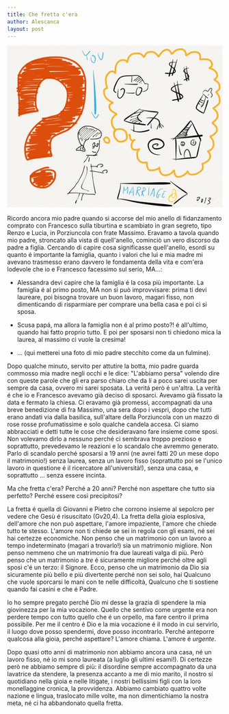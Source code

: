```yaml
---
title: Che fretta c'era
author: Alescanca
layout: post
---
```

<img src="img/posts/dubbio-matrimonio.jpg" width="520px">

Ricordo ancora mio padre quando si accorse del mio anello di fidanzamento comprato con Francesco sulla tiburtina e scambiato in gran segreto, tipo Renzo e Lucia, in Porziuncola con frate Massimo.
Eravamo a tavola quando mio padre, stroncato alla vista di quell'anello, cominciò un vero discorso da padre a figlia. Cercando di capire cosa significasse quell'anello, esordí su quanto é importante la famiglia, quanto i valori che lui e mia madre mi avevano trasmesso erano davvero le fondamenta della vita e com'era lodevole che io e Francesco facessimo sul serio, MA...:
- Alessandra devi capire che la famiglia é la cosa più importante. La famiglia é al primo posto, MA non si può improvvisare: prima ti devi laureare, poi bisogna trovare un buon lavoro, magari fisso, non dimenticando di risparmiare per comprare una bella casa e poi ci si sposa.
<!-- INIZIO -->
- Scusa papá, ma allora la famiglia non é al primo posto?! é all'ultimo, quando hai fatto proprio tutto. E poi per sposarsi non ti chiedono mica la laurea, al massimo ci vuole la cresima!
<!-- FINE -->
- ... (qui metterei una foto di mio padre stecchito come da un fulmine).

Dopo qualche minuto, servito per attutire la botta, mio padre guarda commosso mia madre negli occhi e le dice: "L'abbiamo persa" volendo dire con queste parole che gli era parso chiaro che da lí a poco sarei uscita per sempre da casa, ovvero mi sarei sposata.
La veritá però é un'altra. La verità é che io e Francesco avevamo già deciso di sposarci. Avevamo già fissato la data e fermato la chiesa. Ci eravamo già promessi, accompagnati da una breve benedizione di fra Massimo, una sera dopo i vespri, dopo che tutti erano andati via dalla basilica, sull'altare della Porziuncola con un mazzo di rose rosse profumatissime e solo qualche candela accesa. Ci siamo abbracciati e detti tutte le cose che desideravano fare insieme come sposi. Non volevamo dirlo a nessuno perché ci sembrava troppo prezioso e soprattutto, prevedevamo le reazioni e lo scandalo che avremmo generato. Parlo di scandalo perché sposarsi a 19 anni (ne avrei fatti 20 un mese dopo il matrimonio!) senza laurea, senza un lavoro fisso (soprattutto poi se l'unico lavoro in questione é il ricercatore all'università!), senza una casa, e soprattutto ... senza essere incinta.

Ma che fretta c'era? Perché a 20 anni? Perché non aspettare che tutto sia perfetto? Perché essere così precipitosi?

La fretta é quella di Giovanni e Pietro che corrono insieme al sepolcro per vedere che Gesù é risuscitato (Gv20,4). La fretta della gioia esplosiva, dell'amore che non può aspettare, l'amore impaziente, l'amore che chiede tutto te stesso. 
L'amore non ti chiede se sei in regola con gli esami, né sei hai certezze economiche. Non penso che un matrimonio con un lavoro a tempo indeterminato (magari a trovarlo!) sia un matrimonio migliore. Non penso nemmeno che un matrimonio fra due laureati valga di più. Però penso che un matrimonio a *tre* é sicuramente migliore perché oltre agli sposi c'é un terzo: il Signore. Ecco, penso che un matrimonio da Dio sia sicuramente più bello e più divertente perché non sei solo, hai Qualcuno che vuole sporcarsi le mani con te nelle difficoltà, Qualcuno che ti sostiene quando fai casini e che é Padre.

Io ho sempre pregato perché Dio mi desse la grazia di spendere la mia giovinezza per la mia vocazione. Quello che sentivo come urgente era non perdere tempo con tutto quello che é un orpello, ma fare centro il prima possibile. Per me il centro é Dio e la mia vocazione é il modo in cui servirlo, il luogo dove posso spendermi, dove posso incontrarlo. Perché anteporre qualcosa alla gioia, perché aspettare? L'amore chiama. L'amore é *urgente*. 

Dopo quasi otto anni di matrimonio non abbiamo ancora una casa, né un lavoro fisso, né io mi sono laureata (a luglio gli ultimi esami!). Di certezze però ne abbiamo sempre di più: il disordine sempre accompagnato da una lavatrice da stendere, la presenza accanto a me di mio marito, il nostro sí quotidiano nella gioia e nelle litigate, i nostri bellissimi figli con la loro monellaggine cronica, la provvidenza. 
Abbiamo cambiato quattro volte nazione e lingua, traslocato mille volte, ma non dimentichiamo la nostra meta, né ci ha abbandonato quella fretta.
